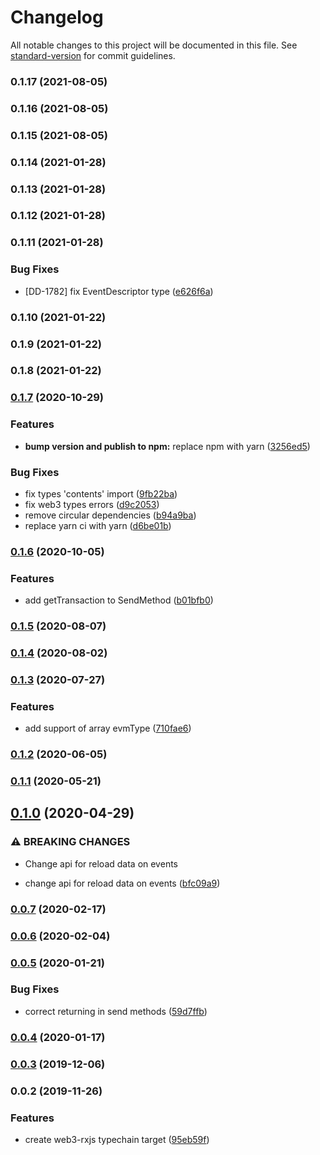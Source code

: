 # Changelog

All notable changes to this project will be documented in this file. See [standard-version](https://github.com/conventional-changelog/standard-version) for commit guidelines.

### 0.1.17 (2021-08-05)

### 0.1.16 (2021-08-05)

### 0.1.15 (2021-08-05)

### 0.1.14 (2021-01-28)

### 0.1.13 (2021-01-28)

### 0.1.12 (2021-01-28)

### 0.1.11 (2021-01-28)


### Bug Fixes

* [DD-1782] fix EventDescriptor type ([e626f6a](https://github.com/akropolisio/typechain-target-web3-rxjs/commit/e626f6a7e88f0421922cfa404aed7ef650cc6d9b))

### 0.1.10 (2021-01-22)

### 0.1.9 (2021-01-22)

### 0.1.8 (2021-01-22)

### [0.1.7](https://github.com/akropolisio/typechain-target-web3-rxjs/compare/v0.1.6...v0.1.7) (2020-10-29)


### Features

* **bump version and publish to npm:** replace npm with yarn ([3256ed5](https://github.com/akropolisio/typechain-target-web3-rxjs/commit/3256ed5f2fba9c15ce38771689045cec8c3d651c))


### Bug Fixes

* fix types 'contents' import ([9fb22ba](https://github.com/akropolisio/typechain-target-web3-rxjs/commit/9fb22ba22b1dccbb77a76bf929f6c2102cf957ee))
* fix web3 types errors ([d9c2053](https://github.com/akropolisio/typechain-target-web3-rxjs/commit/d9c2053766908d115e821aaac8977d20c0d55abb))
* remove circular dependencies ([b94a9ba](https://github.com/akropolisio/typechain-target-web3-rxjs/commit/b94a9ba12398b742984fadc6048db629f26ab13c))
* replace yarn ci with yarn ([d6be01b](https://github.com/akropolisio/typechain-target-web3-rxjs/commit/d6be01b5c628aef790c563d9ad90212dde0afcdd))

### [0.1.6](https://github.com/akropolisio/typechain-target-web3-rxjs/compare/v0.1.5...v0.1.6) (2020-10-05)


### Features

* add getTransaction to SendMethod ([b01bfb0](https://github.com/akropolisio/typechain-target-web3-rxjs/commit/b01bfb0f3437464094d0271a2bff0adee8c67a12))

### [0.1.5](https://github.com/akropolisio/typechain-target-web3-rxjs/compare/v0.1.4...v0.1.5) (2020-08-07)

### [0.1.4](https://github.com/akropolisio/typechain-target-web3-rxjs/compare/v0.1.3...v0.1.4) (2020-08-02)

### [0.1.3](https://github.com/akropolisio/typechain-target-web3-rxjs/compare/v0.1.2...v0.1.3) (2020-07-27)


### Features

* add support of array evmType ([710fae6](https://github.com/akropolisio/typechain-target-web3-rxjs/commit/710fae6d3954944fa432ea1b9bf11d478fec4923))

### [0.1.2](https://github.com/akropolisio/typechain-target-web3-rxjs/compare/v0.1.1...v0.1.2) (2020-06-05)

### [0.1.1](https://github.com/akropolisio/typechain-target-web3-rxjs/compare/v0.1.0...v0.1.1) (2020-05-21)

## [0.1.0](https://github.com/akropolisio/typechain-target-web3-rxjs/compare/v0.0.7...v0.1.0) (2020-04-29)


### ⚠ BREAKING CHANGES

* Change api for reload data on events

* change api for reload data on events ([bfc09a9](https://github.com/akropolisio/typechain-target-web3-rxjs/commit/bfc09a938be5d0a6f6f779e765d4ad6f9cfe91b3))

### [0.0.7](https://github.com/akropolisio/typechain-target-web3-rxjs/compare/v0.0.6...v0.0.7) (2020-02-17)

### [0.0.6](https://github.com/akropolisio/typechain-target-web3-rxjs/compare/v0.0.5...v0.0.6) (2020-02-04)

### [0.0.5](https://github.com/akropolisio/typechain-target-web3-rxjs/compare/v0.0.4...v0.0.5) (2020-01-21)


### Bug Fixes

* correct returning in send methods ([59d7ffb](https://github.com/akropolisio/typechain-target-web3-rxjs/commit/59d7ffbb92f638475ad23c041ad03a0419bee30e))

### [0.0.4](https://github.com/akropolisio/typechain-target-web3-rxjs/compare/v0.0.3...v0.0.4) (2020-01-17)

### [0.0.3](https://github.com/akropolisio/typechain-target-web3-rxjs/compare/v0.0.2...v0.0.3) (2019-12-06)

### 0.0.2 (2019-11-26)


### Features

* create web3-rxjs typechain target ([95eb59f](https://github.com/akropolisio/typechain-target-web3-rxjs/commit/95eb59fa013f26a7acefd0df2a2ef223ac72e3fb))
